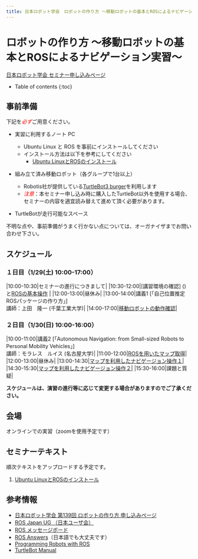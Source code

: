 ```yaml
---
title: 日本ロボット学会　ロボットの作り方 ～移動ロボットの基本とROSによるナビゲーション実習～
---
```


# ロボットの作り方 ～移動ロボットの基本とROSによるナビゲーション実習～

[日本ロボット学会 セミナー申し込みページ](https://www.rsj.or.jp/event/seminar/news/2021/s139.html)

- Table of contents
{:toc}

## 事前準備

下記を<span style="color:red">*必ず*</span>ご用意ください。

- 実習に利用するノート PC
  - Ubuntu Linux と ROS を事前にインストールしてください
  - インストール方法は以下を参考にしてください
    - [Ubuntu LinuxとROSのインストール](linux_and_ros_install.md)

- 組み立て済み移動ロボット（各グループで1台以上）
  - Robotis社が提供している[TurtleBot3 burger](https://emanual.robotis.com/docs/en/platform/turtlebot3/overview/)を利用します
  - <span style="color:red">_注意_</span>：本セミナー申し込み時に購入したTurtleBot以外を使用する場合、セミナーの内容を適宜読み替えて進めて頂く必要があります。
- TurtleBotが走行可能なスペース

不明な点や、事前準備がうまく行かない点については、オーガナイザまでお問い合わせ下さい。

## スケジュール

### １日目（1/29(土) 10:00-17:00）

|10:00-10:30|セミナーの進行につきまして|
|10:30-12:00|[講習環境の確認] () と[ROSの基本操作]() |
|12:00-13:00|昼休み|
|13:00-14:00|講義1 [「自己位置推定ROSパッケージの作り方」]
<br>講師：上田　隆一 (千葉工業大学)|
|14:00-17:00|[移動ロボットの動作確認]()|



<!--|15:00-16:30|[ROSを用いたマップ取得](slam-basics.html)|-->
<!--|15:00-16:30|[ROS Navigationの利用](ros-navigation.html)|-->

### ２日目（1/30(日) 10:00-16:00）

|10:00-11:00|講義2 [「Autonomous Navigation: from Small-sized Robots to Personal Mobility Vehicles」]
<br>講師：モラレス　ルイス (名古屋大学)|
|11:00-12:00|[ROSを用いたマップ取得]()|
|12:00-13:00|昼休み|
|13:00-14:30|[マップを利用したナビゲージョン操作１]()|
|14:30-15:30|[マップを利用したナビゲージョン操作２]()|
|15:30-16:00|課題と質疑|

<!--|13:30-15:00|[障害物認識と回避](obstacle-detection.html)|-->

**スケジュールは、演習の進行等に応じて変更する場合がありますのでご了承ください。**

## 会場

オンラインでの実習（zoomを使用予定です）


## セミナーテキスト
順次テキストをアップロードする予定です。

1. [Ubuntu LinuxとROSのインストール](linux_and_ros_install.html)

<!-- 
1. [Linux の基本操作](linux_basics.html)

1. [ROSの基本操作](ros_basics.html)

1. [Turtlebot3の基本操作](turtlebot-basics.html)

1. [ROSを用いたマップ取得](slam-basics.html)

1. [マップを利用したナビゲージョン操作１](map-navigation.html)

1. [マップを利用したナビゲージョン操作２](map-navigation-2.html)

1. [障害物認識と回避](obstacle-detection.html)
 -->

## 参考情報

- [日本ロボット学会 第139回 ロボットの作り方 申し込みページ](https://www.rsj.or.jp/event/seminar/news/2021/s139.html)
- [ROS Japan UG （日本ユーザ会）](https://rosjp.connpass.com/)
- [ROS メッセージボード](https://discourse.ros.org/)
- [ROS Answers](http://answers.ros.org/)（日本語でも大丈夫です）
- [Programming Robots with ROS](http://shop.oreilly.com/product/0636920024736.do)
- [TurtleBot Manual](https://emanual.robotis.com/docs/en/platform/turtlebot3/overview/)